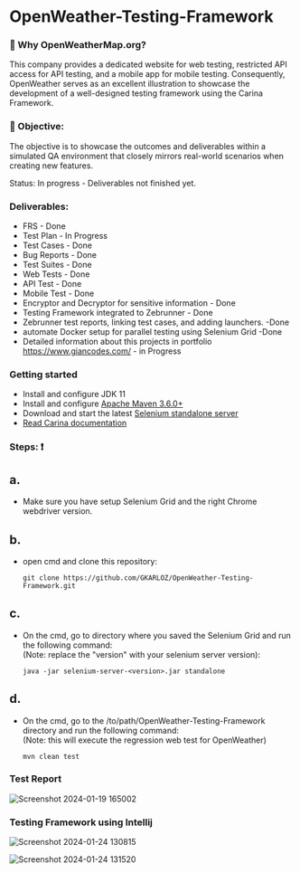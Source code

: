 # OpenWeather-Testing-Framework

###  🤔 Why OpenWeatherMap.org? <br>
 This company provides a dedicated website for web testing, restricted API access for API testing, and a mobile app for mobile testing. Consequently, OpenWeather serves as an excellent illustration to showcase the development of a well-designed testing framework using the Carina Framework. 

### :dart: Objective: 
The objective is to showcase the outcomes and deliverables within a simulated QA environment that closely mirrors real-world scenarios when creating new features.

Status: In progress - Deliverables not finished yet.

### Deliverables: 
  * FRS - Done
  * Test Plan - In Progress
  * Test Cases - Done
  * Bug Reports  - Done
  * Test Suites - Done
  * Web Tests - Done
  * API Test - Done 
  * Mobile Test - Done
  * Encryptor and Decryptor for sensitive information - Done
  * Testing Framework integrated to Zebrunner - Done
  * Zebrunner test reports, linking test cases, and adding launchers. -Done
  * automate Docker setup for parallel testing using Selenium Grid -Done
  * Detailed information about this projects in portfolio https://www.giancodes.com/ - in Progress
 
### Getting started
* Install and configure JDK 11
* Install and configure [Apache Maven 3.6.0+](http://maven.apache.org/)
* Download and start the latest [Selenium standalone server](http://www.seleniumhq.org/download/)
* [Read Carina documentation](https://zebrunner.github.io/carina/)

### Steps: :exclamation:
## a. 
* Make sure you have setup Selenium Grid and the right Chrome webdriver version.
   
## b.
* open cmd and clone this repository:

      git clone https://github.com/GKARLOZ/OpenWeather-Testing-Framework.git
  
## c. 
* On the cmd, go to directory where you saved the Selenium Grid and run the following command: <br> (Note: replace the "version" with your selenium server version):    

      java -jar selenium-server-<version>.jar standalone
## d. 
* On the cmd, go to the /to/path/OpenWeather-Testing-Framework directory and run the following command: <br> (Note: this will execute the regression web test for OpenWeather)  

      mvn clean test
  
### Test Report
![Screenshot 2024-01-19 165002](https://github.com/GKARLOZ/OpenWeather-Testing-Framework/assets/20764455/b2e0d3dd-c8c3-4ebb-95f2-166c4b8c45ed)

<!-- ### Bugs
![Zight 2024-1-19 at 4 26 54 PM](https://github.com/GKARLOZ/OpenWeather-Testing-Framework/assets/20764455/029b9d10-a203-478e-96c1-b9a6e866683b) -->

### Testing Framework using Intellij
![Screenshot 2024-01-24 130815](https://github.com/GKARLOZ/OpenWeather-Testing-Framework/assets/20764455/9ad7d941-c9b5-46a8-a858-5b481f8272b7)

![Screenshot 2024-01-24 131520](https://github.com/GKARLOZ/OpenWeather-Testing-Framework/assets/20764455/58beeec8-1ddf-4be1-94b5-1e1639fa5e65)



